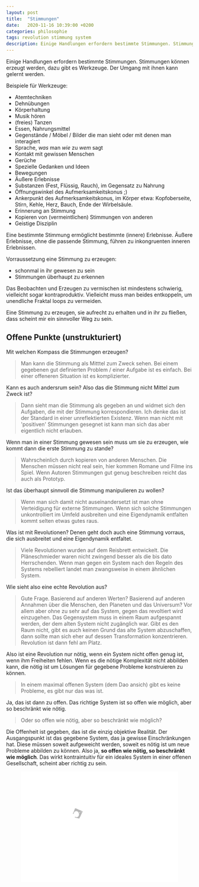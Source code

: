 ```yaml
---
layout: post
title:  "Stimmungen"
date:   2020-11-16 10:39:00 +0200
categories: philosophie
tags: revolution stimmung system
description: Einige Handlungen erfordern bestimmte Stimmungen. Stimmungen können erzeugt werden, dazu gibt es Werkzeuge. Der Umgang mit ihnen kann gelernt werden.
---
```

Einige Handlungen erfordern bestimmte Stimmungen. Stimmungen können erzeugt werden, dazu gibt es Werkzeuge. Der Umgang mit ihnen kann gelernt werden.

Beispiele für Werkzeuge: 

- Atemtechniken
- Dehnübungen
- Körperhaltung
- Musik hören
- (freies) Tanzen
- Essen, Nahrungsmittel
- Gegenstände / Möbel / Bilder die man sieht oder mit denen man interagiert
- Sprache, *was* man *wie* zu *wem* sagt
- Kontakt mit gewissen Menschen
- Gerüche
- Spezielle Gedanken und Ideen
- Bewegungen
- Äußere Erlebnisse
- Substanzen (Fest, Flüssig, Rauch), im Gegensatz zu Nahrung
- Öffnungswinkel des Aufmerksamkeitskonus ;)
- Ankerpunkt des Aufmerksamkeitskonus, im Körper etwa: Kopfoberseite, Stirn, Kehle, Herz, Bauch, Ende der Wirbelsäule.
- Erinnerung an Stimmung
- Kopieren von (vermeintlichen) Stimmungen von anderen
- Geistige Disziplin

Eine bestimmte Stimmung ermöglicht bestimmte (innere) Erlebnisse. Äußere Erlebnisse, ohne die passende Stimmung, führen zu inkongruenten inneren Erlebnissen.

Vorraussetzung eine Stimmung zu erzeugen:
- schonmal in ihr gewesen zu sein
- Stimmungen überhaupt zu erkennen

Das Beobachten und Erzeugen zu vermischen ist mindestens schwierig, vielleicht sogar kontraproduktiv. Vielleicht muss man beides entkoppeln, um unendliche Fraktal loops zu vermeiden. 

Eine Stimmung zu erzeugen, sie aufrecht zu erhalten und in ihr zu fließen, dass scheint mir ein sinnvoller Weg zu sein. 

## Offene Punkte (unstrukturiert)

Mit welchen Kompass die Stimmungen erzeugen? 

> Man kann die Stimmung als Mitttel zum Zweck sehen. Bei einem gegebenen gut definierten Problem / einer Aufgabe ist es einfach. Bei einer offeneren Situation ist es komplizierter. 

Kann es auch andersrum sein? Also das die Stimmung nicht Mittel zum Zweck ist? 

> Dann sieht man die Stimmung als gegeben an und widmet sich den Aufgaben, die mit der Stimmung korrespondieren. Ich denke das ist der Standard in einer unreflektierten Existenz. Wenn man nicht mit 'positiven' Stimmungen gesegnet ist kann man sich das aber eigentlich nicht erlauben.

Wenn man in einer Stimmung gewesen sein muss um sie zu erzeugen, wie kommt dann die erste Stimmung zu stande?

> Wahrscheinlich durch kopieren von anderen Menschen. Die Menschen müssen nicht real sein, hier kommen Romane und Filme ins Spiel. Wenn Autoren Stimmungen gut genug beschreiben reicht das auch als Prototyp.

Ist das überhaupt sinnvoll die Stimmung manipulieren zu wollen?

> Wenn man sich damit nicht auseinandersetzt ist man ohne Verteidigung für externe Stimmungen. Wenn sich solche Stimmungen unkontrolliert im Umfeld ausbreiten und eine Eigendynamik entfalten kommt selten etwas gutes raus.

Was ist mit Revolutionen? Denen geht doch auch eine Stimmung vorraus, die sich ausbreitet und eine Eigendynamik entfaltet.

> Viele Revolutionen wurden auf dem Reisbrett entwickelt. Die Pläneschmieder waren nicht zwingend besser als die bis dato Herrschenden. Wenn man gegen ein System nach den Regeln des Systems rebelliert landet man zwangsweise in einem ähnlichen System.

Wie sieht also eine echte Revolution aus?

> Gute Frage. Basierend auf anderen Werten? Basierend auf anderen Annahmen über die Menschen, den Planeten und das Universum? Vor allem aber ohne zu sehr auf das System, gegen das revoltiert wird einzugehen. Das Gegensystem muss in einem Raum aufgespannt werden, der dem alten System nicht zugänglich war. Gibt es den Raum nicht, gibt es auch keinen Grund das alte System abzuschaffen, dann sollte man sich eher auf dessen Transformation konzentrieren. Revolution ist dann fehl am Platz. 

Also ist eine Revolution nur nötig, wenn ein System nicht offen genug ist, wenn ihm Freiheiten fehlen. Wenn es die nötige Komplexität nicht abbilden kann, die nötig ist um Lösungen für gegebene Probleme konstruieren zu können.

> In einem maximal offenen System (dem Dao ansich) gibt es keine Probleme, es gibt nur das was ist.

Ja, das ist dann zu offen. Das richtige System ist so offen wie möglich, aber so beschränkt wie nötig. 

> Oder so offen wie nötig, aber so beschränkt wie möglich?  

Die Offenheit ist gegeben, das ist die einzig objektive Realität. Der Ausgangspunkt ist das gegebene System, das ja gewisse Einschränkungen hat. Diese müssen soweit aufgeweicht werden, soweit es nötig ist um neue Probleme abbilden zu können. Also ja, **so offen wie nötig, so beschränkt wie möglich**. Das wirkt kontraintuitiv für ein ideales System in einer offenen Gesellschaft, scheint aber richtig zu sein.

<figure>
  <img class="marginauto" src='/assets/images/mandala.png' width="600" style="background:none ; border:none; box-shadow:none"/>
</figure> 

<style>
.marginauto {
    margin: 10px auto 20px;
    display: block;
}
figcaption {
  text-align: center;
}
</style>
